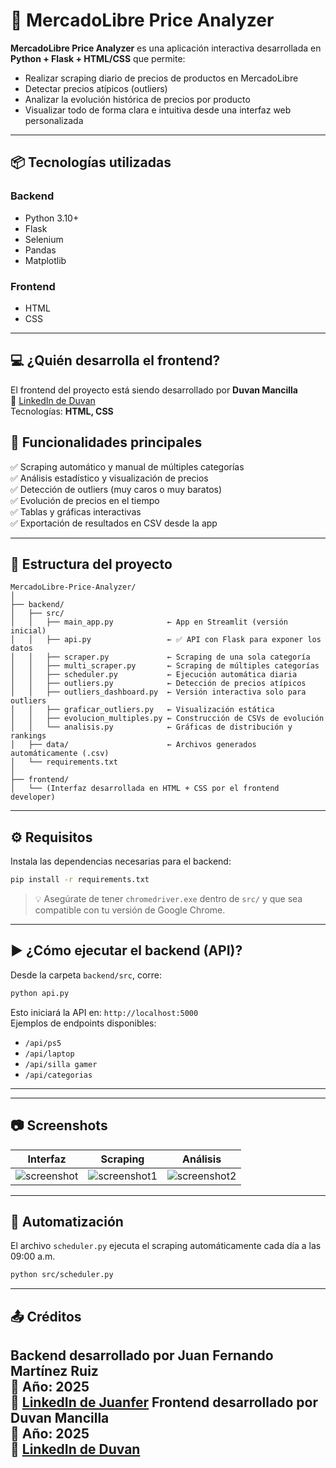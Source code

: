 
# 🛒 MercadoLibre Price Analyzer

**MercadoLibre Price Analyzer** es una aplicación interactiva desarrollada en **Python + Flask + HTML/CSS** que permite:

- Realizar scraping diario de precios de productos en MercadoLibre  
- Detectar precios atípicos (outliers)  
- Analizar la evolución histórica de precios por producto  
- Visualizar todo de forma clara e intuitiva desde una interfaz web personalizada  

---

## 📦 Tecnologías utilizadas

### Backend
- Python 3.10+  
- Flask  
- Selenium  
- Pandas  
- Matplotlib  

### Frontend
- HTML  
- CSS   

---
## 💻 ¿Quién desarrolla el frontend?

El frontend del proyecto está siendo desarrollado por **Duvan Mancilla**  
🔗 [LinkedIn de Duvan](https://www.linkedin.com/in/duvan-mancilla/)  
Tecnologías: **HTML, CSS**

## 🚀 Funcionalidades principales

✅ Scraping automático y manual de múltiples categorías  
✅ Análisis estadístico y visualización de precios  
✅ Detección de outliers (muy caros o muy baratos)  
✅ Evolución de precios en el tiempo  
✅ Tablas y gráficas interactivas  
✅ Exportación de resultados en CSV desde la app  

---

## 📁 Estructura del proyecto

```
MercadoLibre-Price-Analyzer/
│
├── backend/
│   ├── src/
│   │   ├── main_app.py            ← App en Streamlit (versión inicial)
│   │   ├── api.py                 ← ✅ API con Flask para exponer los datos
│   │   ├── scraper.py             ← Scraping de una sola categoría
│   │   ├── multi_scraper.py       ← Scraping de múltiples categorías
│   │   ├── scheduler.py           ← Ejecución automática diaria
│   │   ├── outliers.py            ← Detección de precios atípicos
│   │   ├── outliers_dashboard.py  ← Versión interactiva solo para outliers
│   │   ├── graficar_outliers.py   ← Visualización estática
│   │   ├── evolucion_multiples.py ← Construcción de CSVs de evolución
│   │   └── analisis.py            ← Gráficas de distribución y rankings
│   ├── data/                      ← Archivos generados automáticamente (.csv)
│   └── requirements.txt
│
├── frontend/
│   └── (Interfaz desarrollada en HTML + CSS por el frontend developer)
```

---

## ⚙️ Requisitos

Instala las dependencias necesarias para el backend:

```bash
pip install -r requirements.txt
```

> 💡 Asegúrate de tener `chromedriver.exe` dentro de `src/` y que sea compatible con tu versión de Google Chrome.

---

## ▶️ ¿Cómo ejecutar el backend (API)?

Desde la carpeta `backend/src`, corre:

```bash
python api.py
```

Esto iniciará la API en: `http://localhost:5000`  
Ejemplos de endpoints disponibles:

- `/api/ps5`
- `/api/laptop`
- `/api/silla gamer`
- `/api/categorias`

---



---

## 📷 Screenshots

| Interfaz | Scraping | Análisis |
|----------|----------|----------|
| ![screenshot](screenshots/screenshot.png) | ![screenshot1](screenshots/screenshot1.png) | ![screenshot2](screenshots/screenshot2.png) |

---

## 📅 Automatización

El archivo `scheduler.py` ejecuta el scraping automáticamente cada día a las 09:00 a.m.

```bash
python src/scheduler.py
```

---

## 📤 Créditos

**Backend** desarrollado por **Juan Fernando Martínez Ruiz**  
📅 Año: 2025  
🔗 [LinkedIn de Juanfer](https://www.linkedin.com/in/juanfermartinez/)
**Frontend** desarrollado por **Duvan Mancilla**  
📅 Año: 2025  
🔗 [LinkedIn de Duvan](https://www.linkedin.com/in/duvan-mancilla/)
---

